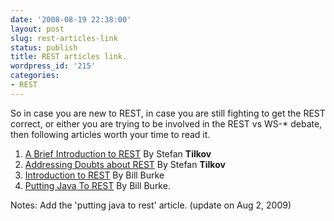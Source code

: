 ```yaml
---
date: '2008-08-19 22:38:00'
layout: post
slug: rest-articles-link
status: publish
title: REST articles link.
wordpress_id: '215'
categories:
- REST
---
```


So in case you are new to REST, in case you are still fighting to get the REST correct, or either you are trying to be involved in the REST vs WS-* debate, then following articles worth your time to read it.  
  
1. [A Brief Introduction to REST](http://www.infoq.com/articles/rest-introduction) By Stefan **Tilkov**  
2. [Addressing Doubts about REST](http://www.infoq.com/articles/tilkov-rest-doubts) By Stefan **Tilkov**  
3. [Introduction to REST](http://java.dzone.com/articles/intro-rest) By Bill Burke  
4. [ Putting Java To REST](http://architects.dzone.com/articles/putting-java-rest) By Bill Burke.  
  
Notes: Add the 'putting java to rest' article. (update on Aug 2, 2009)  

